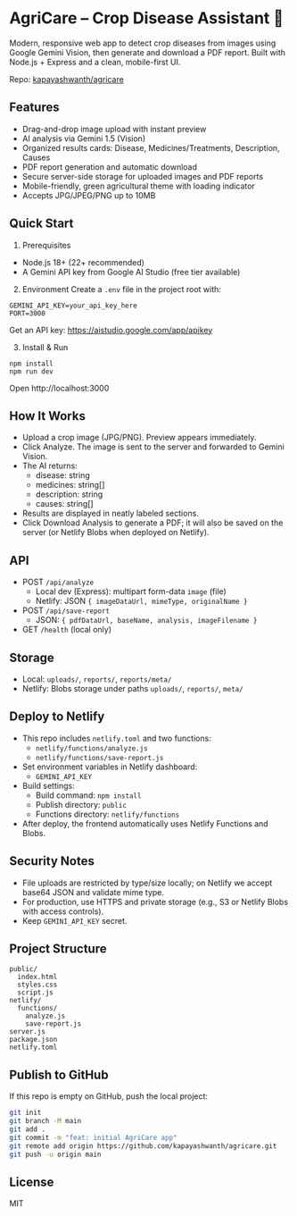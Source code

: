 # AgriCare – Crop Disease Assistant 🌱

Modern, responsive web app to detect crop diseases from images using Google Gemini Vision, then generate and download a PDF report. Built with Node.js + Express and a clean, mobile-first UI.

Repo: [kapayashwanth/agricare](https://github.com/kapayashwanth/agricare)

## Features

- Drag-and-drop image upload with instant preview
- AI analysis via Gemini 1.5 (Vision)
- Organized results cards: Disease, Medicines/Treatments, Description, Causes
- PDF report generation and automatic download
- Secure server-side storage for uploaded images and PDF reports
- Mobile-friendly, green agricultural theme with loading indicator
- Accepts JPG/JPEG/PNG up to 10MB

## Quick Start

1. Prerequisites

- Node.js 18+ (22+ recommended)
- A Gemini API key from Google AI Studio (free tier available)

2. Environment
   Create a `.env` file in the project root with:

```
GEMINI_API_KEY=your_api_key_here
PORT=3000
```

Get an API key: https://aistudio.google.com/app/apikey

3. Install & Run

```
npm install
npm run dev
```

Open http://localhost:3000

## How It Works

- Upload a crop image (JPG/PNG). Preview appears immediately.
- Click Analyze. The image is sent to the server and forwarded to Gemini Vision.
- The AI returns:
  - disease: string
  - medicines: string[]
  - description: string
  - causes: string[]
- Results are displayed in neatly labeled sections.
- Click Download Analysis to generate a PDF; it will also be saved on the server (or Netlify Blobs when deployed on Netlify).

## API

- POST `/api/analyze`
  - Local dev (Express): multipart form-data `image` (file)
  - Netlify: JSON `{ imageDataUrl, mimeType, originalName }`
- POST `/api/save-report`
  - JSON: `{ pdfDataUrl, baseName, analysis, imageFilename }`
- GET `/health` (local only)

## Storage

- Local: `uploads/`, `reports/`, `reports/meta/`
- Netlify: Blobs storage under paths `uploads/`, `reports/`, `meta/`

## Deploy to Netlify

- This repo includes `netlify.toml` and two functions:
  - `netlify/functions/analyze.js`
  - `netlify/functions/save-report.js`
- Set environment variables in Netlify dashboard:
  - `GEMINI_API_KEY`
- Build settings:
  - Build command: `npm install`
  - Publish directory: `public`
  - Functions directory: `netlify/functions`
- After deploy, the frontend automatically uses Netlify Functions and Blobs.

## Security Notes

- File uploads are restricted by type/size locally; on Netlify we accept base64 JSON and validate mime type.
- For production, use HTTPS and private storage (e.g., S3 or Netlify Blobs with access controls).
- Keep `GEMINI_API_KEY` secret.

## Project Structure

```
public/
  index.html
  styles.css
  script.js
netlify/
  functions/
    analyze.js
    save-report.js
server.js
package.json
netlify.toml
```

## Publish to GitHub

If this repo is empty on GitHub, push the local project:

```bash
git init
git branch -M main
git add .
git commit -m "feat: initial AgriCare app"
git remote add origin https://github.com/kapayashwanth/agricare.git
git push -u origin main
```

## License

MIT
